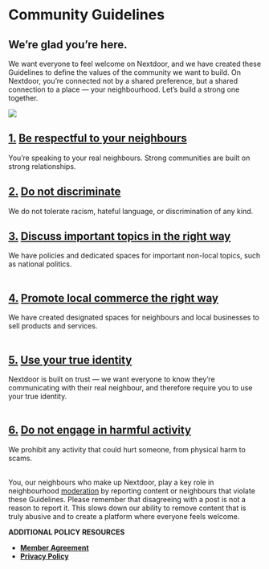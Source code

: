 Community Guidelines
====================

We’re glad you’re here. 
------------------------

We want everyone to feel welcome on Nextdoor, and we have created these Guidelines to define the values of the community we want to build. On Nextdoor, you’re connected not by a shared preference, but a shared connection to a place — your neighbourhood. Let’s build a strong one together.  
  
**![](https://lh6.googleusercontent.com/eRf8NJ4kT-uJes7NKRk-YsTkJWK7plddHcupr0arNjvEIPudFpLaT_kt9Y2usEKWuAzuc0nvbv_C0GmmG0sPhlF1rRqHkPNz2yMBJpHWJE5vNJwE0EBCOIdPKJvlR-szC63yjPBc)**

  
[1\.](https://help.nextdoor.com/s/article/Be-respectful-to-your-neighbors?language=en_GB) [Be respectful to your neighbours](http://help.nextdoor.com/s/article/Be-respectful-to-your-neighbors?language=en_GB)
------------------------------------------------------------------------------------------------------------------------------------------------------------------------------------------------------------------

You’re speaking to your real neighbours. Strong communities are built on strong relationships.

  
[2.](https://help.nextdoor.com/s/article/Do-not-discriminate?language=en_GB) [Do not discriminate](http://help.nextdoor.com/s/article/Do-not-discriminate?language=en_GB)
----------------------------------------------------------------------------------------------------------------------------------------------------------------------------

We do not tolerate racism, hateful language, or discrimination of any kind.

  
[3\.](https://help.nextdoor.com/s/article/Be-helpful-in-conversations?language=en_GB) [Discuss important topics in the right way](http://help.nextdoor.com/s/article/Be-helpful-in-conversations?language=en_GB)
-------------------------------------------------------------------------------------------------------------------------------------------------------------------------------------------------------------------

We have policies and dedicated spaces for important non-local topics, such as national politics.  
 

[4\.](https://help.nextdoor.com/s/article/promote-local-business-and-commerce-the-right-way) [Promote local commerce the right way](http://help.nextdoor.com/s/article/promote-local-business-and-commerce-the-right-way)
-------------------------------------------------------------------------------------------------------------------------------------------------------------------------------------------------------------------------

We have created designated spaces for neighbours and local businesses to sell products and services.   
 

[5\.](https://help.nextdoor.com/s/article/use-your-true-identity) [Use your true identity](http://help.nextdoor.com/s/article/use-your-true-identity)
-----------------------------------------------------------------------------------------------------------------------------------------------------

Nextdoor is built on trust — we want everyone to know they’re communicating with their real neighbour, and therefore require you to use your true identity.   
 

[6\.](https://help.nextdoor.com/s/article/Do-not-engage-in-harmful-activity?language=en_GB) [Do not engage in harmful activity](http://help.nextdoor.com/s/article/Do-not-engage-in-harmful-activity?language=en_GB)
--------------------------------------------------------------------------------------------------------------------------------------------------------------------------------------------------------------------

We prohibit any activity that could hurt someone, from physical harm to scams.  
 

You, our neighbours who make up Nextdoor, play a key role in neighbourhood [moderation](https://help.nextdoor.com/s/article/About-moderation?language=en_GB) by reporting content or neighbours that violate these Guidelines. Please remember that disagreeing with a post is not a reason to report it. This slows down our ability to remove content that is truly abusive and to create a platform where everyone feels welcome.

**ADDITIONAL POLICY RESOURCES** 

*   **[Member Agreement](https://nextdoor.co.uk/member_agreement/)**
*   **[Privacy Policy](https://nextdoor.co.uk/privacy_policy/)**
